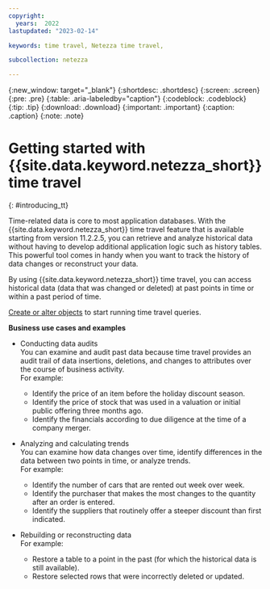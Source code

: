 ```yaml
---
copyright:
  years:  2022
lastupdated: "2023-02-14"

keywords: time travel, Netezza time travel,

subcollection: netezza

---
```


{:new_window: target="_blank"}
{:shortdesc: .shortdesc}
{:screen: .screen}
{:pre: .pre}
{:table: .aria-labeledby="caption"}
{:codeblock: .codeblock}
{:tip: .tip}
{:download: .download}
{:important: .important}
{:caption: .caption}
{:note: .note}

# Getting started with {{site.data.keyword.netezza_short}} time travel
{: #introducing_tt}

Time-related data is core to most application databases. With the {{site.data.keyword.netezza_short}} time travel feature that is available starting from version 11.2.2.5, you can retrieve and analyze historical data without having to develop additional application logic such as history tables. This powerful tool comes in handy when you want to track the history of data changes or reconstruct your data.

By using {{site.data.keyword.netezza_short}} time travel, you can access historical data (data that was changed or deleted) at past points in time or within a past period of time.

[Create or alter objects](/docs/netezza?topic=netezza-enablingdisabling_tt) to start running time travel queries.

**Business use cases and examples**

- Conducting data audits  
    You can examine and audit past data because time travel provides an audit trail of data insertions, deletions, and changes to attributes over the course of business activity.  
    For example:

    - Identify the price of an item before the holiday discount season.
    - Identify the price of stock that was used in a valuation or initial public offering three months ago.
    - Identify the financials according to due diligence at the time of a company merger.

- Analyzing and calculating trends  
    You can examine how data changes over time, identify differences in the data between two points in time, or analyze trends.  
    For example:

    - Identify the number of cars that are rented out week over week.
    - Identify the purchaser that makes the most changes to the quantity after an order is entered.
    - Identify the suppliers that routinely offer a steeper discount than first indicated.

- Rebuilding or reconstructing data  
    For example:

    - Restore a table to a point in the past (for which the historical data is still available).
    - Restore selected rows that were incorrectly deleted or updated.
